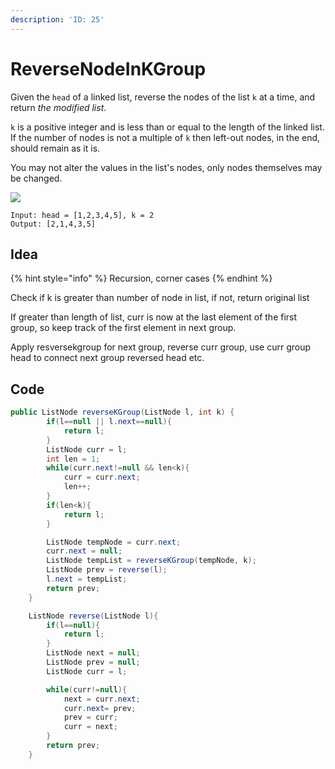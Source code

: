 ```yaml
---
description: 'ID: 25'
---
```


# ReverseNodeInKGroup

Given the `head` of a linked list, reverse the nodes of the list `k` at a time, and return _the modified list_.

`k` is a positive integer and is less than or equal to the length of the linked list. If the number of nodes is not a multiple of `k` then left-out nodes, in the end, should remain as it is.

You may not alter the values in the list's nodes, only nodes themselves may be changed.

![](https://assets.leetcode.com/uploads/2020/10/03/reverse\_ex1.jpg)

```
Input: head = [1,2,3,4,5], k = 2
Output: [2,1,4,3,5]
```

## Idea

{% hint style="info" %}
Recursion, corner cases
{% endhint %}

Check if k is greater than number of node in list, if not, return original list

If greater than length of list, curr is now at the last element of the first group, so keep track of the first element in next group.

Apply resversekgroup for next group, reverse curr group, use curr group head to connect next group reversed head etc.

## Code

```java
public ListNode reverseKGroup(ListNode l, int k) {
        if(l==null || l.next==null){
            return l;
        }
        ListNode curr = l;
        int len = 1;
        while(curr.next!=null && len<k){
            curr = curr.next;
            len++;
        }
        if(len<k){
            return l;
        }

        ListNode tempNode = curr.next;
        curr.next = null;
        ListNode tempList = reverseKGroup(tempNode, k);
        ListNode prev = reverse(l);
        l.next = tempList;
        return prev;
    }

    ListNode reverse(ListNode l){
        if(l==null){
            return l;
        }
        ListNode next = null;
        ListNode prev = null;
        ListNode curr = l;

        while(curr!=null){
            next = curr.next;
            curr.next= prev;
            prev = curr;
            curr = next;
        }
        return prev;
    }
```
